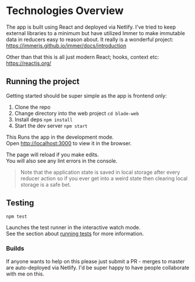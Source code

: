 # Technologies Overview

The app is built using React and deployed via Netlify. I've tried to keep external libraries to a minimum but have utilized Immer to make immutable data in reducers easy to reason about. It really is a wonderful project: https://immerjs.github.io/immer/docs/introduction

Other than that this is all just modern React; hooks, context etc: https://reactjs.org/

## Running the project

Getting started should be super simple as the app is frontend only:

1. Clone the repo
2. Change directory into the web project `cd blade-web`
3. Install deps `npm install`
4. Start the dev server `npm start`

This Runs the app in the development mode.<br />
Open [http://localhost:3000](http://localhost:3000) to view it in the browser.

The page will reload if you make edits.<br />
You will also see any lint errors in the console.

> Note that the application state is saved in local storage after every reducer action so if you ever get into a weird state then clearing local storage is a safe bet.

## Testing

`npm test`

Launches the test runner in the interactive watch mode.<br />
See the section about [running tests](https://facebook.github.io/create-react-app/docs/running-tests) for more information.

### Builds

If anyone wants to help on this please just submit a PR - merges to master are auto-deployed via Netlify. I'd be super happy to have people collaborate with me on this.
